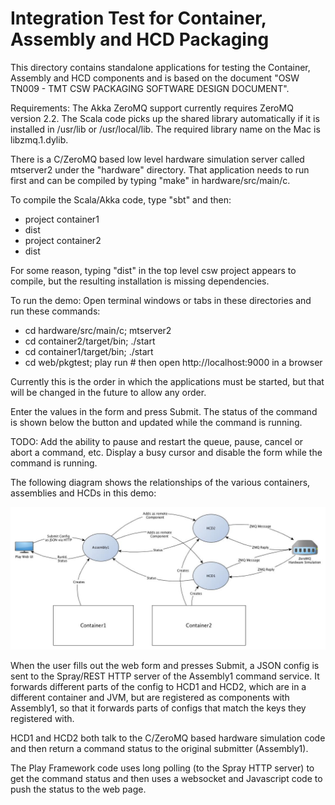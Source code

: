 Integration Test for Container, Assembly and HCD Packaging
==========================================================

This directory contains standalone applications for testing the Container, Assembly and HCD components and is based on
the document "OSW TN009 - TMT CSW PACKAGING SOFTWARE DESIGN DOCUMENT".

Requirements: The Akka ZeroMQ support currently requires ZeroMQ version 2.2.
The Scala code picks up the shared library automatically if it is installed in /usr/lib or /usr/local/lib.
The required library name on the Mac is libzmq.1.dylib.

There is a C/ZeroMQ based low level hardware simulation server called mtserver2 under the "hardware" directory.
That application needs to run first and can be compiled by typing "make" in hardware/src/main/c.

To compile the Scala/Akka code, type "sbt" and then:

* project container1
* dist
* project container2
* dist

For some reason, typing "dist" in the top level csw project appears to compile,
but the resulting installation is missing dependencies.

To run the demo: Open terminal windows or tabs in these directories and run these commands:

* cd hardware/src/main/c; mtserver2
* cd container2/target/bin; ./start
* cd container1/target/bin; ./start
* cd web/pkgtest; play run            # then open http://localhost:9000 in a browser

Currently this is the order in which the applications must be started, but that will be changed in the future
to allow any order.

Enter the values in the form and press Submit. The status of the command is shown below the button and updated
while the command is running.

TODO: Add the ability to pause and restart the queue, pause, cancel or abort a command, etc.
Display a busy cursor and disable the form while the command is running.

The following diagram shows the relationships of the various containers, assemblies and HCDs in this demo:

![PkgTest diagram](doc/PkgTest.jpg)

When the user fills out the web form and presses Submit, a JSON config is sent to the Spray/REST HTTP server
of the Assembly1 command service. It forwards different parts of the config to HCD1 and HCD2, which are in
a different container and JVM, but are registered as components with Assembly1, so that it forwards parts of
configs that match the keys they registered with.

HCD1 and HCD2 both talk to the C/ZeroMQ based hardware simulation code and then return a command status to the
original submitter (Assembly1).

The Play Framework code uses long polling (to the Spray HTTP server) to get the command status and then
uses a websocket and Javascript code to push the status to the web page.



